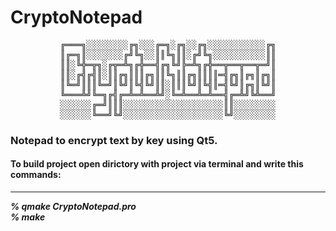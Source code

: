 <h1>CryptoNotepad</h1>
<pre align="center">
╔═══╗░░░░░░░░╔╗░░░╔═╗░╔╗░░╔╗░░░░░░░░░░░╔╗
║╔═╗║░░░░░░░╔╝╚╗░░║║╚╗║║░╔╝╚╗░░░░░░░░░░║║
║║░╚╬═╦╗░╔╦═╩╗╔╬══╣╔╗╚╝╠═╩╗╔╬══╦══╦══╦═╝║
║║░╔╣╔╣║░║║╔╗║║║╔╗║║╚╗║║╔╗║║║║═╣╔╗║╔╗║╔╗║
║╚═╝║║║╚═╝║╚╝║╚╣╚╝║║░║║║╚╝║╚╣║═╣╚╝║╔╗║╚╝║
╚═══╩╝╚═╗╔╣╔═╩═╩══╩╝░╚═╩══╩═╩══╣╔═╩╝╚╩══╝
░░░░░░╔═╝║║║░░░░░░░░░░░░░░░░░░░║║░░░░░░░░
░░░░░░╚══╝╚╝░░░░░░░░░░░░░░░░░░░╚╝░░░░░░░░
</pre>
<h3><b>Notepad to encrypt text by key using Qt5.<b></h3>
<h4><b>To build project open dirictory with project via terminal and write this commands:<b></h4><hr>

<b><i>% qmake CryptoNotepad.pro</i></b><br>
<b><i>% make</i></b>
